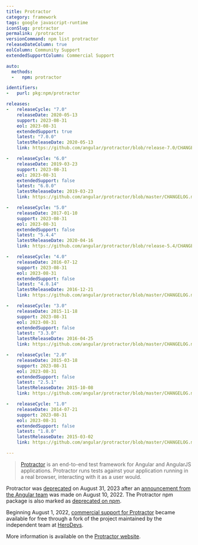```yaml
---
title: Protractor
category: framework
tags: google javascript-runtime
iconSlug: protractor
permalink: /protractor
versionCommand: npm list protractor
releaseDateColumn: true
eolColumn: Community Support
extendedSupportColumn: Commercial Support

auto:
  methods:
  -   npm: protractor

identifiers:
-   purl: pkg:npm/protractor

releases:
-   releaseCycle: "7.0"
    releaseDate: 2020-05-13
    support: 2023-08-31
    eol: 2023-08-31
    extendedSupport: true
    latest: "7.0.0"
    latestReleaseDate: 2020-05-13
    link: https://github.com/angular/protractor/blob/release-7.0/CHANGELOG.md#700

-   releaseCycle: "6.0"
    releaseDate: 2019-03-23
    support: 2023-08-31
    eol: 2023-08-31
    extendedSupport: false
    latest: "6.0.0"
    latestReleaseDate: 2019-03-23
    link: https://github.com/angular/protractor/blob/master/CHANGELOG.md#600

-   releaseCycle: "5.0"
    releaseDate: 2017-01-10
    support: 2023-08-31
    eol: 2023-08-31
    extendedSupport: false
    latest: "5.4.4"
    latestReleaseDate: 2020-04-16
    link: https://github.com/angular/protractor/blob/release-5.4/CHANGELOG.md#544

-   releaseCycle: "4.0"
    releaseDate: 2016-07-12
    support: 2023-08-31
    eol: 2023-08-31
    extendedSupport: false
    latest: "4.0.14"
    latestReleaseDate: 2016-12-21
    link: https://github.com/angular/protractor/blob/master/CHANGELOG.md#4014

-   releaseCycle: "3.0"
    releaseDate: 2015-11-18
    support: 2023-08-31
    eol: 2023-08-31
    extendedSupport: false
    latest: "3.3.0"
    latestReleaseDate: 2016-04-25
    link: https://github.com/angular/protractor/blob/master/CHANGELOG.md#330

-   releaseCycle: "2.0"
    releaseDate: 2015-03-18
    support: 2023-08-31
    eol: 2023-08-31
    extendedSupport: false
    latest: "2.5.1"
    latestReleaseDate: 2015-10-08
    link: https://github.com/angular/protractor/blob/master/CHANGELOG.md#251

-   releaseCycle: "1.0"
    releaseDate: 2014-07-21
    support: 2023-08-31
    eol: 2023-08-31
    extendedSupport: false
    latest: "1.8.0"
    latestReleaseDate: 2015-03-02
    link: https://github.com/angular/protractor/blob/master/CHANGELOG.md#180

---
```


> [Protractor](https://www.protractortest.org/) is an end-to-end test framework for Angular and
> AngularJS applications. Protractor runs tests against your application running in a real browser,
> interacting with it as a user would.

Protractor was [deprecated](https://www.protractortest.org/#/project-status) on August 31, 2023
after an [announcement from the Angular team](https://blog.angular.io/the-state-of-end-to-end-testing-with-angular-d175f751cb9c)
was made on August 10, 2022. The Protractor npm package is also marked as [deprecated on npm](https://www.npmjs.com/package/protractor).

Beginning August 1, 2022, [commercial support for Protractor](https://www.herodevs.com/support/nes-protractor)
became available for free through a fork of the project maintained by the independent team at
[HeroDevs](https://www.herodevs.com/).

More information is available on the [Protractor website](https://www.protractortest.org/).
